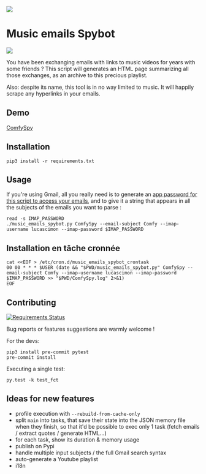 [![](https://travis-ci.org/Lucas-C/music-emails-spybot.svg?branch=master)](https://travis-ci.org/Lucas-C/music-emails-spybot)

# Music emails Spybot

![](https://chezsoi.org/lucas/ComfySpy.jpg)

You have been exchanging emails with links to music videos for years with some friends ?
This script will generates an HTML page summarizing all those exchanges, as an archive to this precious playlist.

Also: despite its name, this tool is in no way limited to music. It will happily scrape any hyperlinks in your emails.


## Demo

[ComfySpy](https://chezsoi.org/lucas/ComfySpy.html)


## Installation

    pip3 install -r requirements.txt


## Usage

If you're using Gmail, all you really need is to generate an [app password for this script to access your emails](https://security.google.com/settings/security/apppasswords),
and to give it a string that appears in all the subjects of the emails you want to parse :

    read -s IMAP_PASSWORD
    ./music_emails_spybot.py ComfySpy --email-subject Comfy --imap-username lucascimon --imap-password $IMAP_PASSWORD


## Installation en tâche cronnée

    cat <<EOF > /etc/cron.d/music_emails_spybot_crontask
    00 00 * * * $USER (date && "$PWD/music_emails_spybot.py" ComfySpy --email-subject Comfy --imap-username lucascimon --imap-password $IMAP_PASSWORD >> "$PWD/ComfySpy.log" 2>&1)
    EOF


## Contributing

[![Requirements Status](https://requires.io/github/Lucas-C/music-emails-spybot/requirements.svg?branch=master)](https://requires.io/github/Lucas-C/music-emails-spybot/requirements/?branch=master)

Bug reports or features suggestions are warmly welcome !

For the devs:

    pip3 install pre-commit pytest
    pre-commit install

Executing a single test:

    py.test -k test_fct


## Ideas for new features

- profile execution with `--rebuild-from-cache-only`
- split `main` into tasks, that save their state into the JSON memory file when they finish, so that it'd be possible to exec only 1 task (fetch emails / extract quotes / generate HTML...)
- for each task, show its duration & memory usage
- publish on Pypi
- handle multiple input subjects / the full Gmail search syntax
- auto-generate a Youtube playlist
- i18n
